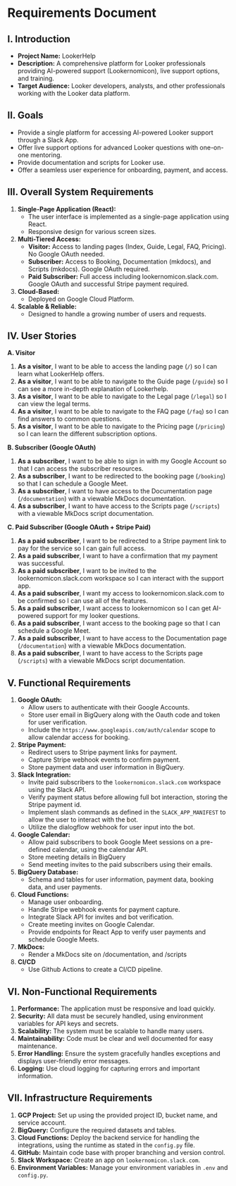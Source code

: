 # Requirements Document

## I. Introduction

*   **Project Name:** LookerHelp
*   **Description:** A comprehensive platform for Looker professionals providing AI-powered support (Lookernomicon), live support options, and training.
*   **Target Audience:** Looker developers, analysts, and other professionals working with the Looker data platform.

## II. Goals

*   Provide a single platform for accessing AI-powered Looker support through a Slack App.
*   Offer live support options for advanced Looker questions with one-on-one mentoring.
*   Provide documentation and scripts for Looker use.
*   Offer a seamless user experience for onboarding, payment, and access.

## III. Overall System Requirements

1.  **Single-Page Application (React):**
    *   The user interface is implemented as a single-page application using React.
    *   Responsive design for various screen sizes.
2.  **Multi-Tiered Access:**
    *   **Visitor:** Access to landing pages (Index, Guide, Legal, FAQ, Pricing). No Google OAuth needed.
    *   **Subscriber:** Access to Booking, Documentation (mkdocs), and Scripts (mkdocs). Google OAuth required.
    *   **Paid Subscriber:** Full access including lookernomicon.slack.com. Google OAuth and successful Stripe payment required.
3.  **Cloud-Based:**
    *   Deployed on Google Cloud Platform.
4.  **Scalable & Reliable:**
    *   Designed to handle a growing number of users and requests.

## IV. User Stories

**A. Visitor**

1.  **As a visitor**, I want to be able to access the landing page (`/`) so I can learn what LookerHelp offers.
2.  **As a visitor**, I want to be able to navigate to the Guide page (`/guide`) so I can see a more in-depth explanation of Lookerhelp.
3.  **As a visitor**, I want to be able to navigate to the Legal page (`/legal`) so I can view the legal terms.
4.  **As a visitor**, I want to be able to navigate to the FAQ page (`/faq`) so I can find answers to common questions.
5.  **As a visitor**, I want to be able to navigate to the Pricing page (`/pricing`) so I can learn the different subscription options.

**B. Subscriber (Google OAuth)**

1.  **As a subscriber**, I want to be able to sign in with my Google Account so that I can access the subscriber resources.
2.  **As a subscriber**, I want to be redirected to the booking page (`/booking`) so that I can schedule a Google Meet.
3.  **As a subscriber**, I want to have access to the Documentation page (`/documentation`) with a viewable MkDocs documentation.
4.  **As a subscriber**, I want to have access to the Scripts page (`/scripts`) with a viewable MkDocs script documentation.

**C. Paid Subscriber (Google OAuth + Stripe Paid)**

1.  **As a paid subscriber**, I want to be redirected to a Stripe payment link to pay for the service so I can gain full access.
2.  **As a paid subscriber**, I want to have a confirmation that my payment was successful.
3.  **As a paid subscriber**, I want to be invited to the lookernomicon.slack.com workspace so I can interact with the support app.
4.  **As a paid subscriber**, I want my access to lookernomicon.slack.com to be confirmed so I can use all of the features.
5.  **As a paid subscriber**, I want access to lookernomicon so I can get AI-powered support for my looker questions.
6.  **As a paid subscriber**, I want access to the booking page so that I can schedule a Google Meet.
7.  **As a paid subscriber**, I want to have access to the Documentation page (`/documentation`) with a viewable MkDocs documentation.
8.  **As a paid subscriber**, I want to have access to the Scripts page (`/scripts`) with a viewable MkDocs script documentation.

## V. Functional Requirements

1.  **Google OAuth:**
    *   Allow users to authenticate with their Google Accounts.
    *   Store user email in BigQuery along with the Oauth code and token for user verification.
    *   Include the `https://www.googleapis.com/auth/calendar` scope to allow calendar access for booking.
2.  **Stripe Payment:**
    *   Redirect users to Stripe payment links for payment.
    *   Capture Stripe webhook events to confirm payment.
    *   Store payment data and user information in BigQuery.
3.  **Slack Integration:**
    *   Invite paid subscribers to the `lookernomicon.slack.com` workspace using the Slack API.
    *   Verify payment status before allowing full bot interaction, storing the Stripe payment id.
    *   Implement slash commands as defined in the `SLACK_APP_MANIFEST` to allow the user to interact with the bot.
    *   Utilize the dialogflow webhook for user input into the bot.
4.  **Google Calendar:**
    *   Allow paid subscribers to book Google Meet sessions on a pre-defined calendar, using the calendar API.
    *   Store meeting details in BigQuery
    *    Send meeting invites to the paid subscribers using their emails.
5.  **BigQuery Database:**
    *   Schema and tables for user information, payment data, booking data, and user payments.
6.  **Cloud Functions:**
    *   Manage user onboarding.
    *   Handle Stripe webhook events for payment capture.
    *   Integrate Slack API for invites and bot verification.
    *   Create meeting invites on Google Calendar.
    *   Provide endpoints for React App to verify user payments and schedule Google Meets.
7.  **MkDocs:**
    * Render a MkDocs site on /documentation, and /scripts
8. **CI/CD**
	*   Use Github Actions to create a CI/CD pipeline.

## VI. Non-Functional Requirements

1.  **Performance:** The application must be responsive and load quickly.
2.  **Security:** All data must be securely handled, using environment variables for API keys and secrets.
3.  **Scalability:** The system must be scalable to handle many users.
4.  **Maintainability:** Code must be clear and well documented for easy maintenance.
5.  **Error Handling:** Ensure the system gracefully handles exceptions and displays user-friendly error messages.
6.  **Logging:** Use cloud logging for capturing errors and important information.

## VII. Infrastructure Requirements

1.  **GCP Project:** Set up using the provided project ID, bucket name, and service account.
2.  **BigQuery:** Configure the required datasets and tables.
3.  **Cloud Functions:** Deploy the backend service for handling the integrations, using the runtime as stated in the `config.py` file.
4.  **GitHub:** Maintain code base with proper branching and version control.
5.  **Slack Workspace:** Create an app on `lookernomicon.slack.com`.
6.  **Environment Variables:** Manage your environment variables in `.env` and `config.py`.
